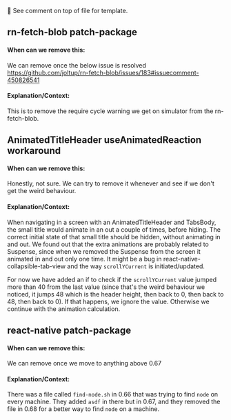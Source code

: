 <!-- Template

## Title

#### When can we remove this:

Tell us when we can remove this hack.

#### Explanation/Context:

Explain why the hack was added.

-->

👀 See comment on top of file for template.

## rn-fetch-blob patch-package

#### When can we remove this:

We can remove once the below issue is resolved
https://github.com/joltup/rn-fetch-blob/issues/183#issuecomment-450826541

#### Explanation/Context:

This is to remove the require cycle warning we get on simulator from the rn-fetch-blob.

## AnimatedTitleHeader useAnimatedReaction workaround

#### When can we remove this:

Honestly, not sure. We can try to remove it whenever and see if we don't get the weird behaviour.

#### Explanation/Context:

When navigating in a screen with an AnimatedTitleHeader and TabsBody, the small title would animate in an out a couple of times, before hiding. The correct initial state of that small title should be hidden, without animating in and out. We found out that the extra animations are probably related to Suspense, since when we removed the Suspense from the screen it animated in and out only one time. It might be a bug in react-native-collapsible-tab-view and the way `scrollYCurrent` is initiated/updated.

For now we have added an if to check if the `scrollYCurrent` value jumped more than 40 from the last value (since that's the weird behaviour we noticed, it jumps 48 which is the header height, then back to 0, then back to 48, then back to 0). If that happens, we ignore the value. Otherwise we continue with the animation calculation.

## react-native patch-package

#### When can we remove this:

We can remove once we move to anything above 0.67

#### Explanation/Context:

There was a file called `find-node.sh` in 0.66 that was trying to find `node` on every machine. They added `asdf` in there but in 0.67, and they removed the file in 0.68 for a better way to find `node` on a machine.

